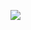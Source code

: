 ![](https://github-profile-summary-cards.vercel.app/api/cards/profile-details?username=Rusli4k&theme=github_dark)
